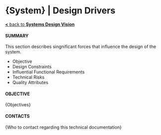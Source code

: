 # **{System}** | Design Drivers

[**<** back to **Systems Design Vision**](../index.md)

#### **SUMMARY**

This section describes singnificant forces that influence the design of the system.

* Objective
* Design Constraints
* Influential Functional Requirements
* Technical Risks
* Quality Attributes

#### **OBJECTIVE**

{Objectives}

#### **CONTACTS**

{Who to contact regarding this technical documentation}
